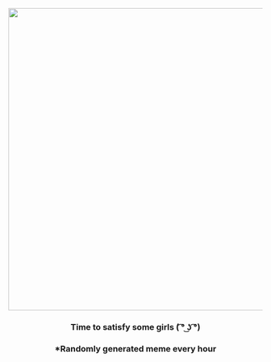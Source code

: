 <p align="center">
        <img src="https://i.redd.it/e5epk2i9cr491.jpg" width="600" height="600">
        </p>
        <h3 align="center">Time to satisfy some girls ( ͡° ͜ʖ ͡°)</h3>
        <h3 align="center">*Randomly generated meme every hour</h3>
    